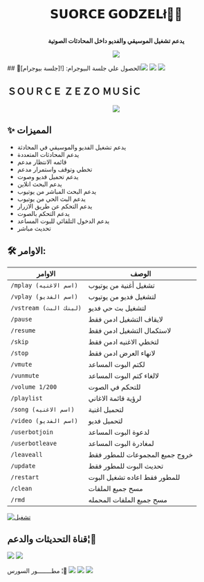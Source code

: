 <h1 align="center"><b>𝗦𝗨𝗢𝗥𝗖𝗘 𝗚𝗢𝗗𝗭𝗘𝗟ł𝗔᷂᷂🦖</b></h1>

<p align="center">
    <br><b>يدعم تشغيل الموسيقي والفديو داخل المحادثات الصوتية</b><br>
</p>
<p align="center">
    <a href="https://www.python.org/" alt="اللغة المستخدمة"> <img src="https://img.shields.io/badge/Made%20with-Python-black.svg?style=flat-square&logo=python&logoColor=blue&color=red" /></a>
</p>
## 🧪الحصول علي جلسة البيوجرام:
[![جلسة بيوجرام]<a href="https://t.me/UUF8Bot"><img src="https://img.shields.io/badge/Dev%20AFYONa-blue.svg?style=for-the-badge&logo=استخراج جلسه"></a> <a href="https://t.me/UUF8Bot"><img src="https://img.shields.io/badge/استخراج جلسه-blue.svg?style=for-the-badge&logo=جلسه بيروجرام"></a> <a href="https://t.me/UUF8Bot"><img src="https://img.shields.io/badge/جلسه بيروجرام -blue.svg?style=for-the-badge&logo=AFYONA"></a>

## ＳＯＵＲＣＥ ＺＥＺＯ ＭＵＳİＣ 
<p align="center">
  <img src="https://telegra.ph/file/b557e5cffeadff7704af9.jpg">
</p>

## ✨ المميزات
- يدعم تشغيل الفديو والموسيقي في المحادثة
- يدعم المحادثات المتعددة
- قائمه الانتظار مدعم
- تخطي وتوقف واستمرار مدعم
- يدعم تحميل فديو وصوت 
- يدعم البحث انلاين
- يدعم البحث المباشر من يوتيوب
- يدعم البث الحي من يوتيوب
- يدعم التحكم عن طريق الازرار
- يدعم التحكم بالصوت
- يدعم الدخول التلقائي للبوت المساعد
- تحديث مباشر

## 🛠 الاوامر:
| الاوامر | الوصف |
| ------ | ------ |
| `/mplay (اسم الاغنيه)` | تشغيل أغنية من يوتيوب |
| `/vplay (اسم الفديو)` | لتشغيل فديو من يوتيوب |
| `/vstream (لينك البث)` | لتشغيل بث حي فديو|
| `/pause` | لايقاف التشغيل ادمن فقط |
| `/resume` | لاستكمال التشغيل ادمن فقط |
| `/skip` | لتخطي الاغنيه ادمن فقط |
| `/stop` | لانهاء العرض ادمن فقط |
| `/vmute` | لكتم البوت المساعد |
| `/vunmute` | لالغاء كتم البوت المساعد |
| `/volume 1/200` | للتحكم في الصوت  |
| `/playlist` | لرؤية قائمة الاغاني |
| `/song (اسم الاغنيه)` | لتحميل اغنية |
| `/video (اسم الفديو)` | لتحميل فديو |
| `/userbotjoin` | لدعوة البوت المساعد |
| `/userbotleave` | لمغادرة البوت المساعد |
| `/leaveall` | خروج جميع المجموعات للمطور فقط |
| `/update` | تحديث البوت للمطور فقط |
| `/restart` | للمطور فقط اعاده تشغيل البوت |
| `/clean` | مسح جميع الملفات |
| `/rmd` | مسح جميع الملفات المحمله |


[![تشغيل](https://www.herokucdn.com/deploy/button.svg)](https://dashboard.heroku.com/new?template=https://github.com/MatrxMusic8/ZeZo)






## قناة التحديثات والدعم¦🐰
<a href="https://t.me/SourseZezoMusic"><img src="https://img.shields.io/badge/Join-Group%20Support-blue.svg?style=for-the-badge&logo=Telegram"></a> <a href="https://t.me/E_s_l_a_m_Zelzal"><img src="https://img.shields.io/badge/Join-Updates%20Channel-blue.svg?style=for-the-badge&logo=Telegram"></a>



مطــــــــور السورس ¦🦦
<a href="https://t.me/SourseZezoMusic"><img src="https://img.shields.io/badge/Dev%20AFYONa-blue.svg?style=for-the-badge&logo=AFYONA"></a> <a href="https://t.me/B_o_d_a_90"><img src="https://img.shields.io/badge/يـــــوزرات افيـــونا-blue.svg?style=for-the-badge&logo=AFYONA"></a> <a href="https://t.me/IVNII"><img src="https://img.shields.io/badge/AFUONA2-blue.svg?style=for-the-badge&logo=AFYONA"></a>

